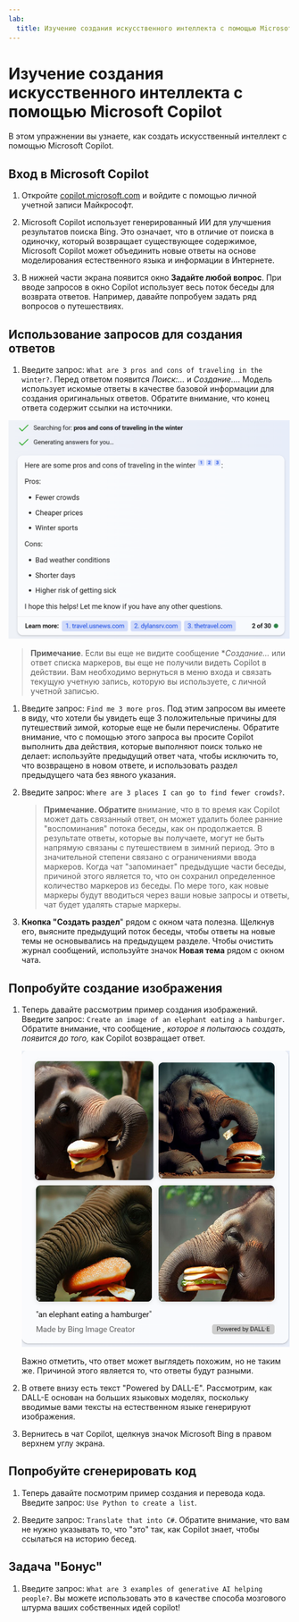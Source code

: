 ```yaml
---
lab:
  title: Изучение создания искусственного интеллекта с помощью Microsoft Copilot
---
```

# Изучение создания искусственного интеллекта с помощью Microsoft Copilot

В этом упражнении вы узнаете, как создать искусственный интеллект с помощью Microsoft Copilot. 

## Вход в Microsoft Copilot

1. Откройте [copilot.microsoft.com](https://copilot.microsoft.com?azure-portal=true) и войдите с помощью личной учетной записи Майкрософт.

1. Microsoft Copilot использует генерированный ИИ для улучшения результатов поиска Bing. Это означает, что в отличие от поиска в одиночку, который возвращает существующее содержимое, Microsoft Copilot может объединить новые ответы на основе моделирования естественного языка и информации в Интернете.  

1. В нижней части экрана появится окно **Задайте любой вопрос**. При вводе запросов в окно Copilot использует весь поток беседы для возврата ответов. Например, давайте попробуем задать ряд вопросов о путешествиях.

## Использование запросов для создания ответов

1. Введите запрос: `What are 3 pros and cons of traveling in the winter?`. Перед ответом появится *Поиск:...* и *Создание...*. Модель использует искомые ответы в качестве базовой информации для создания оригинальных ответов. Обратите внимание, что конец ответа содержит ссылки на источники. 

![Снимок экрана: ответ Copilot на запрос путешествия с тремя маркерами для плюсов и трех маркеров для минусов.](./media/generative-ai/bing-copilot-response-traveling.png) 

> **Примечание**. Если вы еще не видите сообщение **Создание...* или ответ списка маркеров, вы еще не получили видеть Copilot в действии. Вам необходимо вернуться в меню входа и связать текущую учетную запись, которую вы используете, с личной учетной записью. 
 
1. Введите запрос: `Find me 3 more pros`. Под этим запросом вы имеете в виду, что хотели бы увидеть еще 3 положительные причины для путешествий зимой, которые еще не были перечислены. Обратите внимание, что с помощью этого запроса вы просите Copilot выполнить два действия, которые выполняют поиск только не делает: используйте предыдущий ответ чата, чтобы исключить то, что возвращено в новом ответе, и использовать раздел предыдущего чата без явного указания. 

1. Введите запрос: `Where are 3 places I can go to find fewer crowds?`. 

    > **Примечание. Обратите** внимание, что в то время как Copilot может дать связанный ответ, он может удалить более ранние "воспоминания" потока беседы, как он продолжается. В результате ответы, которые вы получаете, могут не быть напрямую связаны с путешествием в зимний период. Это в значительной степени связано с ограничениями ввода маркеров. Когда чат "запоминает" предыдущие части беседы, причиной этого является то, что он сохранил определенное количество маркеров из беседы. По мере того, как новые маркеры будут вводиться через ваши новые запросы и ответы, чат будет удалять старые маркеры. 

1. **Кнопка "Создать раздел**" рядом с окном чата полезна. Щелкнув его, выясните предыдущий поток беседы, чтобы ответы на новые темы не основывались на предыдущем разделе. Чтобы очистить журнал сообщений, используйте значок **Новая тема** рядом с окном чата. 

## Попробуйте создание изображения

1. Теперь давайте рассмотрим пример создания изображений. Введите запрос: `Create an image of an elephant eating a hamburger`. Обратите внимание, что сообщение *, которое я попытаюсь создать, появится до того,* как Copilot возвращает ответ. 

    ![Снимок экрана: слоны едят гамбургеры.](./media/generative-ai/dall-e-elephant.png)

    Важно отметить, что ответ может выглядеть похожим, но не таким же. Причиной этого является то, что ответы будут разными.  

1. В ответе внизу есть текст "Powered by DALL-E". Рассмотрим, как DALL-E основан на больших языковых моделях, поскольку вводимые вами тексты на естественном языке генерируют изображения. 

1. Вернитесь в чат Copilot, щелкнув значок Microsoft Bing в правом верхнем углу экрана. 

## Попробуйте сгенерировать код

1. Теперь давайте посмотрим пример создания и перевода кода. Введите запрос: `Use Python to create a list`. 

1. Введите запрос: `Translate that into C#`. Обратите внимание, что вам не нужно указывать то, что "это" так, как Copilot знает, чтобы ссылаться на историю бесед.

## Задача "Бонус"

1. Введите запрос: `What are 3 examples of generative AI helping people?`. Вы можете использовать это в качестве способа мозгового штурма ваших собственных идей copilot!  

